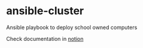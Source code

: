 # ansible-cluster
Ansible playbook to deploy school owned computers

Check documentation in [notion](https://www.notion.so/01edu/Deploying-configuration-using-Ansible-7130b227c64c48b78463083b89e3e061)

